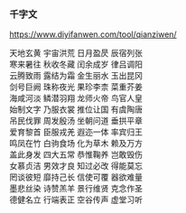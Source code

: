 <!--
 * @Author: hf
 * @Date: 2021-09-07 10:34:32
 * @LastEditTime: 2022-04-24 13:37:53
 * @LastEditors: hf
-->
### 千字文
https://www.diyifanwen.com/tool/qianziwen/

天地玄黄 宇宙洪荒 日月盈昃 辰宿列张     
寒来暑往 秋收冬藏 闰余成岁 律吕调阳     
云腾致雨 露结为霜 金生丽水 玉出昆冈   
剑号巨阙 珠称夜光 果珍李柰 菜重芥姜  
海咸河淡 鳞潜羽翔 龙师火帝 鸟官人皇  
始制文字 乃服衣裳 推位让国 有虞陶唐   
吊民伐罪 周发殷汤 坐朝问道 垂拱平章  
爱育黎首 臣服戎羌 遐迩一体 率宾归王  
鸣凤在竹 白驹食场 化为草木 赖及万方  
盖此身发 四大五常 恭惟鞠养 岂敢毁伤  
女慕贞洁 男效才良 知过必改 得能莫忘  
罔谈彼短 靡持己长 信使可覆 器欲难量  
墨悲丝染 诗赞羔羊 景行维贤 克念作圣  
德健名立 行端表正 空谷传声 虚堂习听  